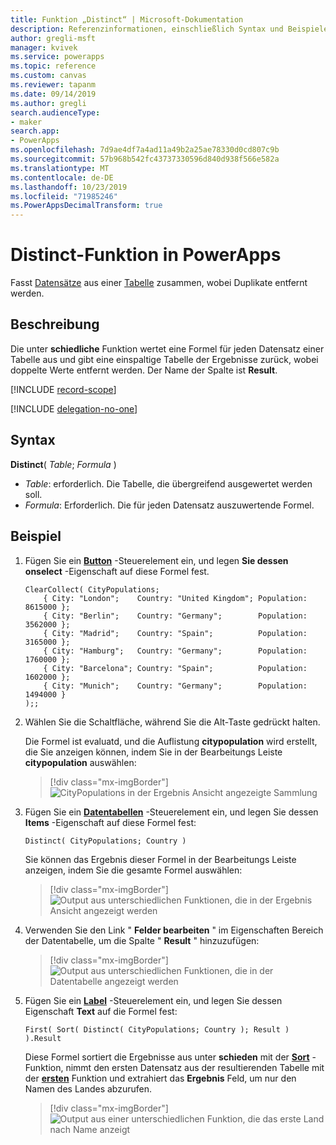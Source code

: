 ```yaml
---
title: Funktion „Distinct“ | Microsoft-Dokumentation
description: Referenzinformationen, einschließlich Syntax und Beispiele, für die Distinct-Funktion in PowerApps
author: gregli-msft
manager: kvivek
ms.service: powerapps
ms.topic: reference
ms.custom: canvas
ms.reviewer: tapanm
ms.date: 09/14/2019
ms.author: gregli
search.audienceType:
- maker
search.app:
- PowerApps
ms.openlocfilehash: 7d9ae4df7a4ad11a49b2a25ae78330d0cd807c9b
ms.sourcegitcommit: 57b968b542fc43737330596d840d938f566e582a
ms.translationtype: MT
ms.contentlocale: de-DE
ms.lasthandoff: 10/23/2019
ms.locfileid: "71985246"
ms.PowerAppsDecimalTransform: true
---
```

# <a name="distinct-function-in-powerapps"></a>Distinct-Funktion in PowerApps
Fasst [Datensätze](../working-with-tables.md#records) aus einer [Tabelle](../working-with-tables.md) zusammen, wobei Duplikate entfernt werden.

## <a name="description"></a>Beschreibung
Die unter **schiedliche** Funktion wertet eine Formel für jeden Datensatz einer Tabelle aus und gibt eine einspaltige Tabelle der Ergebnisse zurück, wobei doppelte Werte entfernt werden.  Der Name der Spalte ist **Result**.  

[!INCLUDE [record-scope](../../../includes/record-scope.md)]

[!INCLUDE [delegation-no-one](../../../includes/delegation-no-one.md)]

## <a name="syntax"></a>Syntax
**Distinct**( *Table*; *Formula* )

* *Table*: erforderlich.  Die Tabelle, die übergreifend ausgewertet werden soll.
* *Formula*: Erforderlich.  Die für jeden Datensatz auszuwertende Formel.

## <a name="example"></a>Beispiel

1. Fügen Sie ein [**Button**](../controls/control-button.md) -Steuerelement ein, und legen **Sie dessen onselect** -Eigenschaft auf diese Formel fest.

    ```powerapps-comma
    ClearCollect( CityPopulations;
        { City: "London";    Country: "United Kingdom"; Population: 8615000 };
        { City: "Berlin";    Country: "Germany";        Population: 3562000 };
        { City: "Madrid";    Country: "Spain";          Population: 3165000 };
        { City: "Hamburg";   Country: "Germany";        Population: 1760000 };
        { City: "Barcelona"; Country: "Spain";          Population: 1602000 };
        { City: "Munich";    Country: "Germany";        Population: 1494000 }
    );;
    ```

1. Wählen Sie die Schaltfläche, während Sie die Alt-Taste gedrückt halten.

    Die Formel ist evaluatd, und die Auflistung **citypopulation** wird erstellt, die Sie anzeigen können, indem Sie in der Bearbeitungs Leiste **citypopulation** auswählen:

    > [!div class="mx-imgBorder"]
    > ![CityPopulations in der Ergebnis Ansicht angezeigte Sammlung ](media/function-distinct/citypopulations-create.png)

1. Fügen Sie ein [**Datentabellen**](../controls/control-data-table.md) -Steuerelement ein, und legen Sie dessen **Items** -Eigenschaft auf diese Formel fest:

    ```powerapps-comma
    Distinct( CityPopulations; Country )
    ```

    Sie können das Ergebnis dieser Formel in der Bearbeitungs Leiste anzeigen, indem Sie die gesamte Formel auswählen:

    > [!div class="mx-imgBorder"]
    > ![Output aus unterschiedlichen Funktionen, die in der Ergebnis Ansicht angezeigt werden ](media/function-distinct/citypopulations-distinct.png)

1. Verwenden Sie den Link " **Felder bearbeiten** " im Eigenschaften Bereich der Datentabelle, um die Spalte " **Result** " hinzuzufügen:

    > [!div class="mx-imgBorder"]
    > ![Output aus unterschiedlichen Funktionen, die in der Datentabelle angezeigt werden ](media/function-distinct/citypopulations-datatable.png)

1. Fügen Sie ein [**Label**](../controls/control-text-box.md) -Steuerelement ein, und legen Sie dessen Eigenschaft **Text** auf die Formel fest:

    ```powerapps-comma
    First( Sort( Distinct( CityPopulations; Country ); Result ) ).Result
    ```

    Diese Formel sortiert die Ergebnisse aus unter **schieden** mit der [**Sort**](function-sort.md) -Funktion, nimmt den ersten Datensatz aus der resultierenden Tabelle mit der [**ersten**](function-first-last.md) Funktion und extrahiert das **Ergebnis** Feld, um nur den Namen des Landes abzurufen.

    > [!div class="mx-imgBorder"]
    > ![Output aus einer unterschiedlichen Funktion, die das erste Land nach Name anzeigt ](media/function-distinct/citypopulations-first.png)

     
